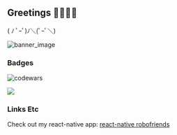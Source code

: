 ## Greetings 🖤👋🏻😁

( ﾉ ﾟｰﾟ)ﾉ＼(ﾟｰﾟ＼)

![banner_image](https://imgur.com/sOo6avk.png)

### Badges
![codewars](https://www.codewars.com/users/stiaannel/badges/small)

![](https://komarev.com/ghpvc/?username=stiaannel&color=1e1e1e)

### Links Etc
Check out my react-native app: [react-native robofriends](https://expo.io/@stiaann/react-native-robofriends)
